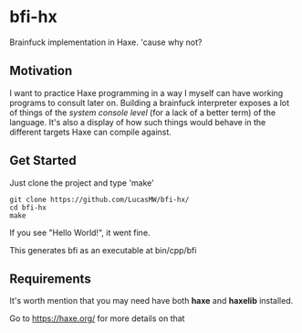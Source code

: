 # bfi-hx
Brainfuck implementation in Haxe. 'cause why not?

## Motivation 
I want to practice Haxe programming in a way I myself can have working programs to consult later on. Building a brainfuck interpreter exposes a lot of things of the *system console level* (for a lack of a better term) of the language. It's also a display of how such things would behave in the different targets Haxe can compile against.

## Get Started
Just clone the project and type 'make'
    
    git clone https://github.com/LucasMW/bfi-hx/
    cd bfi-hx
    make
  
If you see "Hello World!", it went fine.

This generates bfi as an executable at bin/cpp/bfi

## Requirements

It's worth mention that you may need have both **haxe** and **haxelib** installed.

Go to https://haxe.org/ for more details on that

    

